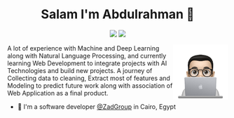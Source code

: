 <h1 align="center">Salam I'm Abdulrahman 👋</h1>
<p align="center">
    <a href="https://twitter.com/AbdulrahmanKamr" target="_blank"><img src="https://img.shields.io/badge/twitter-%231FA1F1?style=flat&logo=twitter&logoColor=white"/></a>
    <a href="https://www.linkedin.com/in/abdulrahman-mohamed-917a93130/" target="_blank"><img src="https://img.shields.io/badge/linkedin-%230177B5?style=flat&logo=linkedin&logoColor=white"/></a>
  </p>
  
  <img src="https://github.com/abdelrahmaan/abdelrahmaan/blob/master/profile-img.png" align="right" width="25%"/>

A lot of experience with Machine and Deep Learning along with Natural Language Processing, and currently learning Web Development to integrate projects with AI Technologies and build new projects. A journey of Collecting data to cleaning, Extract most of features and Modeling to predict future work along with association of Web Application as a final product.

- 🔭 I'm a software developer [@ZadGroup](https://zadgroup.net/) in Cairo, Egypt

<!--
**abdelrahmaan/abdelrahmaan** is a ✨ _special_ ✨ repository because its `README.md` (this file) appears on your GitHub profile.

Here are some ideas to get you started:

- 🔭 I’m currently working on ...
- 🌱 I’m currently learning ...
- 👯 I’m looking to collaborate on ...
- 🤔 I’m looking for help with ...
- 💬 Ask me about ...
- 📫 How to reach me: ...
- 😄 Pronouns: ...
- ⚡ Fun fact: ...
-->
